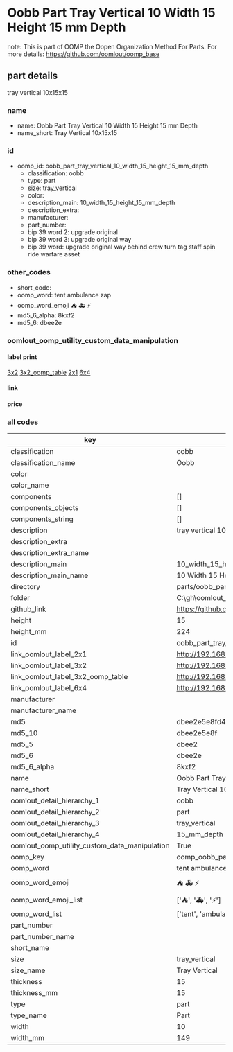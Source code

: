 # Oobb Part Tray Vertical 10 Width 15 Height 15 mm Depth  

note: This is part of OOMP the Oopen Organization Method For Parts. For more details: https://github.com/oomlout/oomp_base

##  part details
  



tray vertical 10x15x15



### name
* name: Oobb Part Tray Vertical 10 Width 15 Height 15 mm Depth
* name_short: Tray Vertical 10x15x15 
### id
* oomp_id: oobb_part_tray_vertical_10_width_15_height_15_mm_depth
  * classification: oobb
  * type: part
  * size: tray_vertical
  * color: 
  * description_main: 10_width_15_height_15_mm_depth
  * description_extra: 
  * manufacturer: 
  * part_number: 
  * bip 39 word 2: upgrade original
  * bip 39 word 3: upgrade original way
  * bip 39 word: upgrade original way behind crew turn tag staff spin ride warfare asset

### other_codes
* short_code: 
* oomp_word: tent ambulance zap
* oomp_word_emoji :tent: :ambulance: :zap:
* md5_6_alpha: 8kxf2
* md5_6: dbee2e






### oomlout_oomp_utility_custom_data_manipulation
#### label print
[3x2](http://192.168.1.245:1112/?label=oomp%208kxf2)
[3x2_oomp_table](http://192.168.1.108:1112/?label=oomp%208kxf2)
[2x1](http://192.168.1.242:1112/?label=oomp%208kxf2)
[6x4](http://192.168.1.55:1112/?label=oomp%208kxf2)    

#### link

                              

#### price







### all codes 
| key | value |  
| --- | --- |  
| classification | oobb |  
| classification_name | Oobb |  
| color |  |  
| color_name |  |  
| components | [] |  
| components_objects | [] |  
| components_string | [] |  
| description | tray vertical 10x15x15 |  
| description_extra |  |  
| description_extra_name |  |  
| description_main | 10_width_15_height_15_mm_depth |  
| description_main_name | 10 Width 15 Height 15 mm Depth |  
| directory | parts/oobb_part_tray_vertical_10_width_15_height_15_mm_depth |  
| folder | C:\gh\oomlout_oobb_version_4_generated_parts\parts\oobb_part_tray_vertical_10_width_15_height_15_mm_depth |  
| github_link | https://github.com/oomlout/oomlout_oomp_part_src/tree/main/parts/oobb_part_tray_vertical_10_width_15_height_15_mm_depth |  
| height | 15 |  
| height_mm | 224 |  
| id | oobb_part_tray_vertical_10_width_15_height_15_mm_depth |  
| link_oomlout_label_2x1 | http://192.168.1.242:1112/?label=oomp%208kxf2 |  
| link_oomlout_label_3x2 | http://192.168.1.245:1112/?label=oomp%208kxf2 |  
| link_oomlout_label_3x2_oomp_table | http://192.168.1.108:1112/?label=oomp%208kxf2 |  
| link_oomlout_label_6x4 | http://192.168.1.55:1112/?label=oomp%208kxf2 |  
| manufacturer |  |  
| manufacturer_name |  |  
| md5 | dbee2e5e8fd41ba7ab19a149f0272f75 |  
| md5_10 | dbee2e5e8f |  
| md5_5 | dbee2 |  
| md5_6 | dbee2e |  
| md5_6_alpha | 8kxf2 |  
| name | Oobb Part Tray Vertical 10 Width 15 Height 15 mm Depth |  
| name_short | Tray Vertical 10x15x15  |  
| oomlout_detail_hierarchy_1 | oobb |  
| oomlout_detail_hierarchy_2 | part |  
| oomlout_detail_hierarchy_3 | tray_vertical |  
| oomlout_detail_hierarchy_4 | 15_mm_depth |  
| oomlout_oomp_utility_custom_data_manipulation | True |  
| oomp_key | oomp_oobb_part_tray_vertical_10_width_15_height_15_mm_depth |  
| oomp_word | tent ambulance zap |  
| oomp_word_emoji | :tent: :ambulance: :zap: |  
| oomp_word_emoji_list | [':tent:', ':ambulance:', ':zap:'] |  
| oomp_word_list | ['tent', 'ambulance', 'zap'] |  
| part_number |  |  
| part_number_name |  |  
| short_name |  |  
| size | tray_vertical |  
| size_name | Tray Vertical |  
| thickness | 15 |  
| thickness_mm | 15 |  
| type | part |  
| type_name | Part |  
| width | 10 |  
| width_mm | 149 |  
